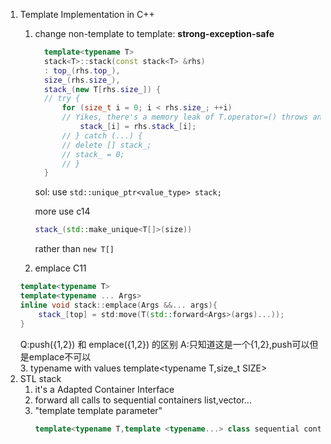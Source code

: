 1. Template Implementation in C++
   1. change non-template to template: <b>strong-exception-safe</b>
      ```cpp
        template<typename T>
        stack<T>::stack(const stack<T> &rhs)
        : top_(rhs.top_),
        size_(rhs.size_),
        stack_(new T[rhs.size_]) {
        // try {
            for (size_t i = 0; i < rhs.size_; ++i)
            // Yikes, there's a memory leak of T.operator=() throws an exception!
                stack_[i] = rhs.stack_[i];
            // } catch (...) {
            // delete [] stack_;
            // stack_ = 0;
            // }
        }
      ``` 
      
      sol: use `std::unique_ptr<value_type> stack;`

      more use c14
      ```cpp
      stack_(std::make_unique<T[]>(size))  
      ``` 
      rather than `new T[]`

    2. emplace C11    
      ```cpp
      template<typename T>
      template<typename ... Args>
      inline void stack::emplace(Args &&... args){
          stack_[top] = std:move(T(std::forward<Args>(args)...));
      }
      ```
      Q:push({1,2}) 和 emplace({1,2}) 的区别
      A:只知道这是一个{1,2},push可以但是emplace不可以      
    3. typename with values
       template<typename T,size_t SIZE>
4. STL stack
   1. it's a Adapted Container  Interface
   2. forward all calls to sequential containers list,vector...
   3. "template template parameter"
      ```cpp
      template<typename T,template <typename...> class sequential container = std::vector>
      ```  